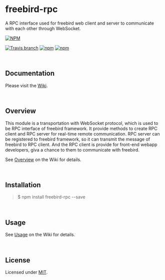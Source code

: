 # freebird-rpc
A RPC interface used for freebird web client and server to communicate with each other through WebSocket.

[![NPM](https://nodei.co/npm/freebird-rpc.png?downloads=true)](https://nodei.co/npm/freebird-rpc/)  

[![Travis branch](https://img.shields.io/travis/freebirdjs/freebird-rpc/master.svg?maxAge=2592000)](https://travis-ci.org/freebirdjs/freebird-rpc)
[![npm](https://img.shields.io/npm/v/freebird-rpc.svg?maxAge=2592000)](https://www.npmjs.com/package/freebird-rpc)
[![npm](https://img.shields.io/npm/l/freebird-rpc.svg?maxAge=2592000)](https://www.npmjs.com/package/freebird-rpc)

<br />

## Documentation 

Please visit the [Wiki](https://github.com/freebirdjs/freebird-rpc/wiki).

<br />

## Overview  

This module is a transportation with WebSocket protocol, which is used to be RPC interface of freebird framework. It provide methods to create RPC client and RPC server for real-time remote communication. RPC server can be registered to freebird framework, so it can transmit the message of freebird to RPC client. And the RPC client is provide for front-end webapp developers, giva a chance to them to communicate with freebird.  

See [Overview](https://github.com/freebirdjs/freebird-rpc/wiki#Overview) on the Wiki for details. 

<br/>

## Installation  

> $ npm install freebird-rpc --save  

<br/>

## Usage  

See [Usage](https://github.com/freebirdjs/freebird-rpc/wiki#Usage) on the Wiki for details.  

<br/>

## License

Licensed under [MIT](https://github.com/freebirdjs/freebird-rpc/blob/master/LICENSE).  